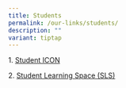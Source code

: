 ```yaml
---
title: Students
permalink: /our-links/students/
description: ""
variant: tiptap
---
```

1. [Student ICON](https://workspace.google.com/dashboard)

2. [Student Learning Space (SLS)](https://vle.learning.moe.edu.sg/login)